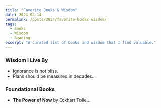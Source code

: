 ```yaml
---
title: "Favorite Books & Wisdom"
date: 2024-08-14
permalink: /posts/2024/favorite-books-wisdom/
tags:
  - Books
  - Wisdom
  - Reading
excerpt: "A curated list of books and wisdom that I find valuable."
---
```


### Wisdom I Live By
*   Ignorance is not bliss.
*   Plans should be measured in decades...

### Foundational Books
*   **The Power of Now** by Eckhart Tolle...